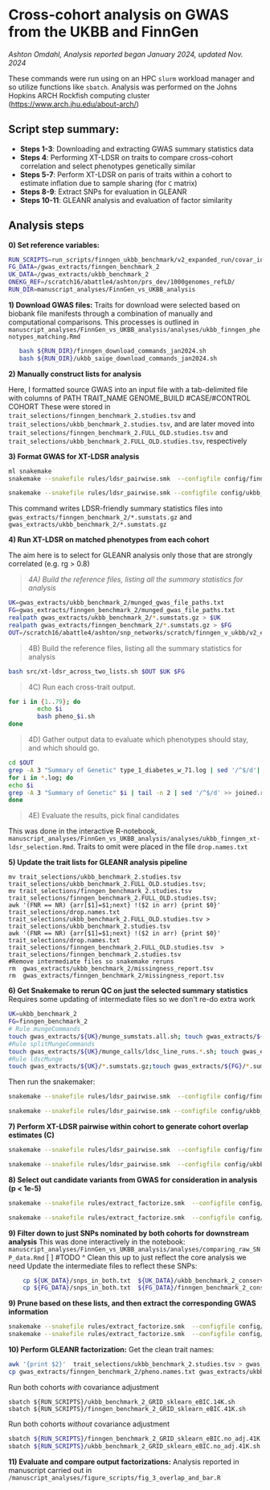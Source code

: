 #  Cross-cohort analysis on GWAS from the UKBB and FinnGen
*Ashton Omdahl, Analysis reported began January 2024, updated Nov. 2024*

These commands were run using on an HPC `slurm` workload manager and so utilize functions like `sbatch`. Analysis was performed on the Johns Hopkins ARCH Rockfish computing cluster (https://www.arch.jhu.edu/about-arch/)
## Script step summary:
- **Steps 1-3**: Downloading and extracting GWAS summary statistics data
- **Steps 4**: Performing XT-LDSR on traits to compare cross-cohort correlation and select phenotypes genetically similar
- **Steps 5-7**: Perform XT-LDSR on paris of traits within a cohort to estimate inflation due to sample sharing (for `C` matrix)
- **Steps 8-9**: Extract SNPs for evaluation in GLEANR
- **Steps 10-11**: GLEANR analysis and evaluation of factor similarity


## Analysis steps
**0) Set reference variables:**
```bash
RUN_SCRIPTS=run_scripts/finngen_ukbb_benchmark/v2_expanded_run/covar_influence/
FG_DATA=/gwas_extracts/finngen_benchmark_2
UK_DATA=/gwas_extracts/ukbb_benchmark_2
ONEKG_REF=/scratch16/abattle4/ashton/prs_dev/1000genomes_refLD/
RUN_DIR=manuscript_analyses/FinnGen_vs_UKBB_analysis
```
**1) Download GWAS files:**
Traits for download were selected based on biobank file manifests through a combination of manually and computational comparisons. This processes is outlined in `manuscript_analyses/FinnGen_vs_UKBB_analysis/analyses/ukbb_finngen_phenotypes_matching.Rmd`
```bash
   bash ${RUN_DIR}/finngen_download_commands_jan2024.sh
   bash ${RUN_DIR}/ukbb_saige_download_commands_jan2024.sh
```
**2) Manually construct lists for analysis**

Here, I formatted source GWAS into an input file with a tab-delimited file with columns of PATH TRAIT_NAME GENOME_BUILD #CASE/#CONTROL COHORT
These were stored in `trait_selections/finngen_benchmark_2.studies.tsv` and `trait_selections/ukbb_benchmark_2.studies.tsv`, and are later moved into `trait_selections/finngen_benchmark_2.FULL_OLD.studies.tsv` and `trait_selections/ukbb_benchmark_2.FULL_OLD.studies.tsv`, respectively

**3) Format GWAS for XT-LDSR analysis**
```bash
ml snakemake
snakemake --snakefile rules/ldsr_pairwise.smk  --configfile config/finngen_comparative_2_config.yaml -j 4 gwas_extracts/finngen_benchmark_2/missingness_report.tsv  --profile profiles/rockfish/

snakemake --snakefile rules/ldsr_pairwise.smk --configfile config/ukbb_comparative_2_config.yaml -j 4 gwas_extracts/ukbb_benchmark_2/missingness_report.tsv --dry-run  --profile profiles/rockfish/
```
This command writes LDSR-friendly summary statistics files into `gwas_extracts/finngen_benchmark_2/*.sumstats.gz` and `gwas_extracts/ukbb_benchmark_2/*.sumstats.gz`

**4) Run XT-LDSR on matched phenotypes from each cohort**

The aim here is to select for GLEANR analysis only those that are strongly correlated (e.g. rg > 0.8)

> *4A) Build the reference files, listing all the summary statistics for analysis*

```bash
UK=gwas_extracts/ukbb_benchmark_2/munged_gwas_file_paths.txt
FG=gwas_extracts/finngen_benchmark_2/munged_gwas_file_paths.txt
realpath gwas_extracts/ukbb_benchmark_2/*.sumstats.gz > $UK
realpath gwas_extracts/finngen_benchmark_2/*.sumstats.gz > $FG
OUT=/scratch16/abattle4/ashton/snp_networks/scratch/finngen_v_ukbb/v2_expanded_run/rg_cross_cohort/
```
> 4B) Build the reference files, listing all the summary statistics for analysis
```bash
bash src/xt-ldsr_across_two_lists.sh $OUT $UK $FG
```
> 4C) Run each cross-trait output.
```bash 
for i in {1..79}; do
        echo $i
        bash pheno_$i.sh
done
```
> 4D) Gather output data to evaluate which phenotypes should stay, and which should go.
```bash 
cd $OUT
grep -A 3 "Summary of Genetic" type_1_diabetes_w_71.log | sed '/^$/d'| tail -n +2| head -n 1 > joined.rg.tsv
for i in *.log; do
echo $i
grep -A 3 "Summary of Genetic" $i | tail -n 2 | sed '/^$/d' >> joined.rg.tsv
done
```
> 4E) Evaluate the results, pick final candidates

This was done in the interactive R-notebook, `manuscript_analyses/FinnGen_vs_UKBB_analysis/analyses/ukbb_finngen_xt-ldsr_selection.Rmd`. Traits to omit were placed in the file `drop.names.txt`

**5) Update the trait lists for GLEANR analysis pipeline**
```{bash}
mv trait_selections/ukbb_benchmark_2.studies.tsv trait_selections/ukbb_benchmark_2.FULL_OLD.studies.tsv;
mv trait_selections/finngen_benchmark_2.studies.tsv trait_selections/finngen_benchmark_2.FULL_OLD.studies.tsv;
awk '(FNR == NR) {arr[$1]=$1;next} !($2 in arr) {print $0}' trait_selections/drop.names.txt trait_selections/ukbb_benchmark_2.FULL_OLD.studies.tsv > trait_selections/ukbb_benchmark_2.studies.tsv
awk '(FNR == NR) {arr[$1]=$1;next} !($2 in arr) {print $0}' trait_selections/drop.names.txt trait_selections/finngen_benchmark_2.FULL_OLD.studies.tsv  > trait_selections/finngen_benchmark_2.studies.tsv
#Remove intermediate files so snakemake reruns
rm  gwas_extracts/ukbb_benchmark_2/missingness_report.tsv
rm  gwas_extracts/finngen_benchmark_2/missingness_report.tsv
```

**6) Get Snakemake to rerun QC on just the selected summary statistics**
Requires some updating of intermediate files so we don't re-do extra work
```bash
UK=ukbb_benchmark_2
FG=finngen_benchmark_2
# Rule mungeCommands
touch gwas_extracts/${UK}/munge_sumstats.all.sh; touch gwas_extracts/${FG}/munge_sumstats.all.sh
#Rule splitMungeCommands
touch gwas_extracts/${UK}/munge_calls/ldsc_line_runs.*.sh; touch gwas_extracts/${FG}/munge_calls/ldsc_line_runs.*.sh
#Rule ldscMunge
touch gwas_extracts/${UK}/*.sumstats.gz;touch gwas_extracts/${FG}/*.sumstats.gz
```
Then run the snakemaker:
```bash
snakemake --snakefile rules/ldsr_pairwise.smk  --configfile config/finngen_comparative_2_config.yaml -j 1 gwas_extracts/finngen_benchmark_2/missingness_report.tsv

snakemake --snakefile rules/ldsr_pairwise.smk --configfile config/ukbb_comparative_2_config.yaml -j 4 gwas_extracts/ukbb_benchmark_2/missingness_report.tsv
```
**7) Perform XT-LDSR pairwise within cohort to generate cohort overlap estimates (C)**
```bash
snakemake --snakefile rules/ldsr_pairwise.smk  --configfile config/finngen_comparative_2_config.yaml -j 5 --profile profiles/rockfish/  ldsr_results/finngen_benchmark_2/summary_data/gcov_int.tab.csv

snakemake --snakefile rules/ldsr_pairwise.smk  --configfile config/ukbb_comparative_2_config.yaml -j 5 --profile profiles/rockfish/  ldsr_results/ukbb_benchmark_2/summary_data/gcov_int.tab.csv
```
**8) Select out candidate variants from GWAS for consideration in analysis (p < 1e-5)**
```bash
snakemake --snakefile rules/extract_factorize.smk  --configfile config/ukbb_comparative_2_config.yaml -j 2   gwas_extracts/ukbb_benchmark_2/ukbb_benchmark_2.1000G.txt

snakemake --snakefile rules/extract_factorize.smk  --configfile config/finngen_comparative_2_config.yaml -j 2   gwas_extracts/finngen_benchmark_2/finngen_benchmark_2.1000G.txt 
```
**9) Filter down to just SNPs nominated by both cohorts for downstream analysis**
This was done interactively in the notebook: `manuscript_analyses/FinnGen_vs_UKBB_analysis/analyses/comparing_raw_SNP_data.Rmd`
    [ ]     #TODO ^ Clean this up to just reflect the core analysis we need
Update the intermediate files to reflect these SNPs:
```bash
    cp ${UK_DATA}/snps_in_both.txt  ${UK_DATA}/ukbb_benchmark_2_conservative.1000G.txt
    cp ${FG_DATA}/snps_in_both.txt  ${FG_DATA}/finngen_benchmark_2_conservative.1000G.txt      
```
**9) Prune based on these lists, and then extract the corresponding GWAS information**
```bash
snakemake --snakefile rules/extract_factorize.smk  --configfile config/ukbb_comparative_2_config.yaml -j 5 --profile profiles/rockfish/   gwas_extracts/ukbb_benchmark_2/ukbb_benchmark_2.beta.tsv
snakemake --snakefile rules/extract_factorize.smk  --configfile config/finngen_comparative_2_config.yaml -j 5 --profile profiles/rockfish/   gwas_extracts/finngen_benchmark_2/finngen_benchmark_2.beta.tsv
```
**10)  Perform GLEANR factorization:**
Get the clean trait names:
```bash
awk '{print $2}'  trait_selections/ukbb_benchmark_2.studies.tsv > gwas_extracts/finngen_benchmark_2/pheno.names.txt
cp gwas_extracts/finngen_benchmark_2/pheno.names.txt gwas_extracts/ukbb_benchmark_2/pheno.names.txt
```    
Run both cohorts *with* covariance adjustment
```
sbatch ${RUN_SCRIPTS}/ukbb_benchmark_2_GRID_sklearn_eBIC.14K.sh
sbatch ${RUN_SCRIPTS}/finngen_benchmark_2_GRID_sklearn_eBIC.41K.sh
```
Run both cohorts *without* covariance adjustment
```bash
sbatch ${RUN_SCRIPTS}/finngen_benchmark_2_GRID_sklearn_eBIC.no_adj.41K.sh
sbatch ${RUN_SCRIPTS}/ukbb_benchmark_2_GRID_sklearn_eBIC.no_adj.41K.sh
```

**11) Evaluate and compare output factorizations:**
Analysis reported in manuscript carried out in `/manuscript_analyses/figure_scripts/fig_3_overlap_and_bar.R`
